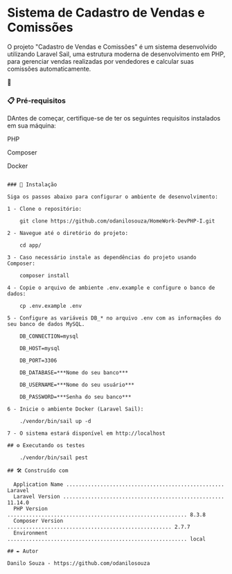 # Sistema de Cadastro de Vendas e Comissões

O projeto "Cadastro de Vendas e Comissões" é um sistema desenvolvido utilizando Laravel Sail, uma estrutura moderna de desenvolvimento em PHP, para gerenciar vendas realizadas por vendedores e calcular suas comissões automaticamente.

🚀 

### 📋 Pré-requisitos

DAntes de começar, certifique-se de ter os seguintes requisitos instalados em sua máquina:

PHP

Composer

Docker
```

### 🔧 Instalação

Siga os passos abaixo para configurar o ambiente de desenvolvimento:

1 - Clone o repositório:

    git clone https://github.com/odanilosouza/HomeWork-DevPHP-I.git

2 - Navegue até o diretório do projeto:

    cd app/

3 - Caso necessário instale as dependências do projeto usando Composer:

    composer install

4 - Copie o arquivo de ambiente .env.example e configure o banco de dados:

    cp .env.example .env

5 - Configure as variáveis DB_* no arquivo .env com as informações do seu banco de dados MySQL.

    DB_CONNECTION=mysql

    DB_HOST=mysql

    DB_PORT=3306

    DB_DATABASE=***Nome do seu banco***

    DB_USERNAME=***Nome do seu usuário***

    DB_PASSWORD=***Senha do seu banco***

6 - Inicie o ambiente Docker (Laravel Sail):

    ./vendor/bin/sail up -d

7 - O sistema estará disponível em http://localhost

## ⚙️ Executando os testes

    ./vendor/bin/sail pest

## 🛠️ Construído com

  Application Name ................................................... Laravel  
  Laravel Version .................................................... 11.14.0  
  PHP Version .......................................................... 8.3.8  
  Composer Version ..................................................... 2.7.7  
  Environment .......................................................... local

## ✒️ Autor

Danilo Souza - https://github.com/odanilosouza
